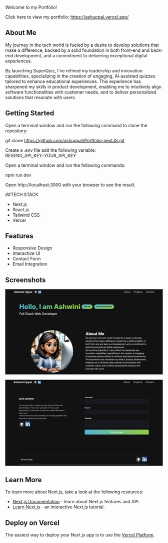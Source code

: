 Welcome to my Portfolio!

Click here to view my portfolio:
https://ashuppal.vercel.app/

## About Me

My journey in the tech world is fueled by a desire to develop solutions that make a difference, backed by a solid foundation in both front-end and back-end development, and a commitment to delivering exceptional digital experiences.

By launching SuperQuiz, I've refined my leadership and innovation capabilities, specializing in the creation of engaging, AI-assisted quizzes tailored to enhance educational experiences. This experience has sharpened my skills in product development, enabling me to intuitively align software functionalities with customer needs, and to deliver personalized solutions that resonate with users.



## Getting Started

Open a terminal window and run the following command to clone the repository:

git clone https://github.com/ashuppal/Portfolio-nextJS.git

Create a .env file add the following variable:
RESEND_API_KEY=YOUR_API_KEY

Open a terminal window and run the following commands:

npm run dev

Open http://localhost:3000 with your browser to see the result.

##TECH STACK

- Next.js
- React.js
- Tailwind CSS
- Vercel

## Features

- Responsive Design
- Interactive UI
- Contact Form
- Email Integration

## Screenshots

![image](./public/images/screenshot.jpg)

![image](./public/images/contact.JPG)





## Learn More

To learn more about Next.js, take a look at the following resources:

- [Next.js Documentation](https://nextjs.org/docs) - learn about Next.js features and API.
- [Learn Next.js](https://nextjs.org/learn) - an interactive Next.js tutorial.


## Deploy on Vercel

The easiest way to deploy your Next.js app is to use the [Vercel Platform](https://vercel.com/new?utm_source=github&utm_medium=readme&utm_campaign=next-example).



